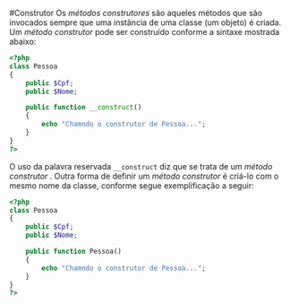 #Construtor
Os *métodos construtores* são aqueles métodos que são invocados sempre que uma instância de uma classe (um objeto) é criada. Um *método construtor* pode ser construído conforme a sintaxe mostrada abaixo:

```php
<?php
class Pessoa
{
    public $Cpf;
    public $Nome;

    public function __construct()
    {
        echo "Chamndo o construtor de Pessoa...";
    }
}
?>
```
O uso da palavra reservada `__construct` diz que se trata de um *método construtor* . Outra forma de definir um *método construtor* é criá-lo com o mesmo nome da classe, conforme segue exemplificação a seguir: 
```php
<?php
class Pessoa
{
    public $Cpf;
    public $Nome;

    public function Pessoa()
    {
        echo "Chamndo o construtor de Pessoa...";
    }
}
?>
```